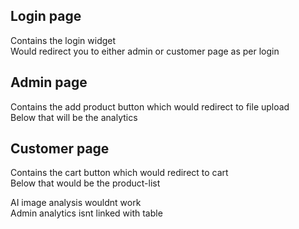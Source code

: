 ## Login page  
Contains the login widget  
Would redirect you to either admin or customer page as per login  


## Admin page  
Contains the add product button which would redirect to file upload  
Below that will be the analytics  

## Customer page  
Contains the cart button which would redirect to cart  
Below that would be the product-list  

AI image analysis wouldnt work  
Admin analytics isnt linked with table 
